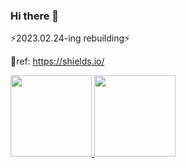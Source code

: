 ### Hi there 👋
⚡2023.02.24-ing rebuilding⚡
<!--
**Glorious-TaehanL/Glorious-TaehanL** is a ✨ _special_ ✨ repository because its `README.md` (this file) appears on your GitHub profile.

Here are some ideas to get you started:

- 🔭 I’m currently working on ...
- 🌱 I’m currently learning ...
- 👯 I’m looking to collaborate on ...
- 🤔 I’m looking for help with ...
- 💬 Ask me about ...
- 📫 How to reach me: ...
- 😄 Pronouns: ...
- ⚡ Fun fact: ...
-->


💬ref: https://shields.io/   

<a href="https://github.com/Glorious-Taehan">
  <img height="130em" src="https://github-readme-stats.vercel.app/api/top-langs/?username=Glorious-TaehanL&layout=compact&theme=transparent" />
  <img height="130em" src="https://github-readme-stats.vercel.app/api?username=Glorious-TaehanL&show_icons=true&theme=transparent" />
</a>

